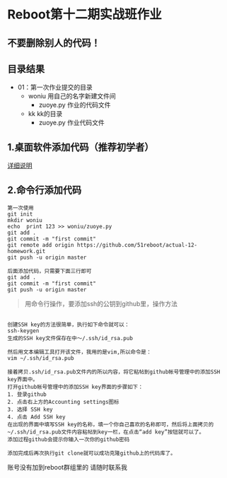


# Reboot第十二期实战班作业

## 不要删除别人的代码！


## 目录结果

* 01：第一次作业提交的目录
    - woniu 用自己的名字新建文件间
        + zuoye.py 作业的代码文件
    - kk kk的目录
        + zuoye.py 作业代码文件


## 1.桌面软件添加代码（推荐初学者）


[详细说明](https://github.com/shengxinjing/my_blog/issues/4)



## 2.命令行添加代码

```
第一次使用
git init
mkdir woniu
echo  print 123 >> woniu/zuoye.py
git add .
git commit -m "first commit"
git remote add origin https://github.com/51reboot/actual-12-homework.git
git push -u origin master

后面添加代码，只需要下面三行即可
git add .
git commit -m "first commit"
git push -u origin master
```

> 用命令行操作，要添加ssh的公钥到github里，操作方法


```

创建SSH key的方法很简单，执行如下命令就可以：
ssh-keygen
生成的SSH key文件保存在中～/.ssh/id_rsa.pub

然后用文本编辑工具打开该文件，我用的是vim,所以命令是：
vim ~/.ssh/id_rsa.pub

接着拷贝.ssh/id_rsa.pub文件内的所以内容，将它粘帖到github帐号管理中的添加SSH key界面中。
打开github帐号管理中的添加SSH key界面的步骤如下：
1. 登录github
2. 点击右上方的Accounting settings图标
3. 选择 SSH key
4. 点击 Add SSH key
在出现的界面中填写SSH key的名称，填一个你自己喜欢的名称即可，然后将上面拷贝的~/.ssh/id_rsa.pub文件内容粘帖到key一栏，在点击“add key”按钮就可以了。
添加过程github会提示你输入一次你的github密码

添加完成后再次执行git clone就可以成功克隆github上的代码库了。
```




账号没有加到reboot群组里的 请随时联系我
